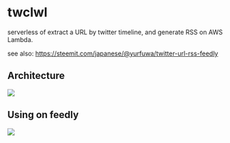 # twclwl
serverless of extract a URL by twitter timeline, and generate RSS on AWS Lambda.

see also: https://steemit.com/japanese/@yurfuwa/twitter-url-rss-feedly

## Architecture

![](https://steemit-production-imageproxy-upload.s3.amazonaws.com/DQmTW9vy1qmCCAVm8dJaU1TvT2KiY8AADYifqoAnHMsbjAJ)

## Using on feedly

![](https://steemit-production-imageproxy-upload.s3.amazonaws.com/DQmWrWcBFo8FjvQubzbkexQRvGuBeDzETjAdSqdQavWiRsd)
